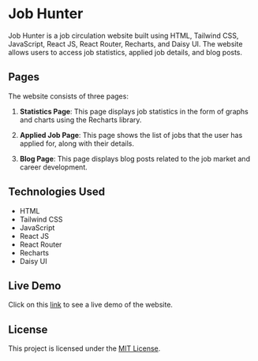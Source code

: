 # Job Hunter

Job Hunter is a job circulation website built using HTML, Tailwind CSS, JavaScript, React JS, React Router, Recharts, and Daisy UI. The website allows users to access job statistics, applied job details, and blog posts. 

## Pages

The website consists of three pages:

1. **Statistics Page**: This page displays job statistics in the form of graphs and charts using the Recharts library.

2. **Applied Job Page**: This page shows the list of jobs that the user has applied for, along with their details.

3. **Blog Page**: This page displays blog posts related to the job market and career development.

## Technologies Used

- HTML
- Tailwind CSS
- JavaScript
- React JS
- React Router
- Recharts
- Daisy UI


## Live Demo

Click on this [link](https://melodious-fenglisu-9ed1c2.netlify.app/) to see a live demo of the website.

## License

This project is licensed under the [MIT License](https://opensource.org/licenses/MIT).
